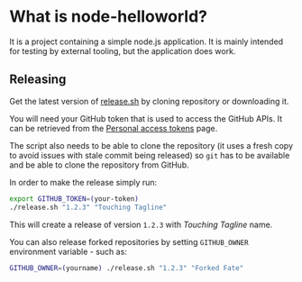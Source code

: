 # What is node-helloworld?

It is a project containing a simple node.js application. It is mainly intended for testing by external tooling, but the application does work.

## Releasing

Get the latest version of [release.sh](https://github.com/node-helloworld/node-helloworld/blob/master/release.sh) by cloning repository or downloading it.

You will need your GitHub token that is used to access the GitHub APIs. It can be retrieved from the [Personal access tokens](https://github.com/settings/tokens) page.

The script also needs to be able to clone the repository (it uses a fresh copy to avoid issues with stale commit being released) so `git` has to be available and be able to clone the repository from GitHub.

In order to make the release simply run:

```bash
export GITHUB_TOKEN=(your-token)
./release.sh "1.2.3" "Touching Tagline"
```

This will create a release of version `1.2.3` with _Touching Tagline_ name.

You can also release forked repositories by setting `GITHUB_OWNER` environment variable - such as:

```bash
GITHUB_OWNER=(yourname) ./release.sh "1.2.3" "Forked Fate"
```

